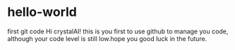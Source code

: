 # hello-world
first git code
Hi crystalAI!
this is you first to use github to manage you code, although your code level is still low.hope you good luck in the future.
